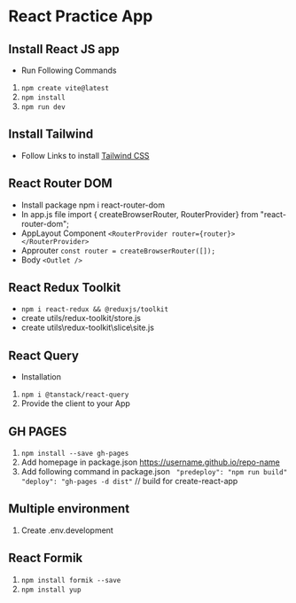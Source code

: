# React Practice App

## Install React JS app

- Run Following Commands

1. `npm create vite@latest`
2. `npm install`
3. `npm run dev`

## Install Tailwind

- Follow Links to install [Tailwind CSS](https://tailwindcss.com/docs/guides/vite)

## React Router DOM

- Install package npm i react-router-dom
- In app.js file import { createBrowserRouter, RouterProvider} from "react-router-dom";
- AppLayout Component `<RouterProvider router={router}></RouterProvider>`
- Approuter `const router = createBrowserRouter([]);`
- Body `<Outlet />`

## React Redux Toolkit

- `npm i react-redux && @reduxjs/toolkit`
- create utils/redux-toolkit/store.js
- create utils\redux-toolkit\slice\site.js

## React Query

- Installation

1. `npm i @tanstack/react-query`
2. Provide the client to your App

## GH PAGES

1. `npm install --save gh-pages`
2. Add homepage in package.json https://username.github.io/repo-name
3. Add following command in package.json
   ` "predeploy": "npm run build"`
   ` "deploy": "gh-pages -d dist"` // build for create-react-app

## Multiple environment

1. Create .env.development

## React Formik

1. `npm install formik --save`
2. `npm install yup`
